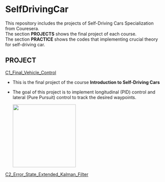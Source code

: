 # SelfDrivingCar
This repository includes the projects of Self-Driving Cars Specialization from Couresera.\
The section __PROJECTS__ shows the final project of each course.\
The section __PRACTICE__ shows the codes that implementing crucial theory for self-driving car.

## PROJECT

[C1_Final_Vehicle_Control](SelfDrivingCar/C1_Final_Vehicle_Control/)
* This is the final project of the course __Introduction to Self-Driving Cars__
* The goal of this project is to implement longitudinal (PID) control and lateral (Pure Pursuit) control to track the desired waypoints.

   <img src="https://github.com/jhchang903/SelfDrivingCar/blob/master/C1_Final_Vehicle_Control/SimResultGIF.gif" width="200">
   
[C2_Error_State_Extended_Kalman_Filter](SelfDrivingCar/C2_Error_State_Extended_Kalman_Filter/)
